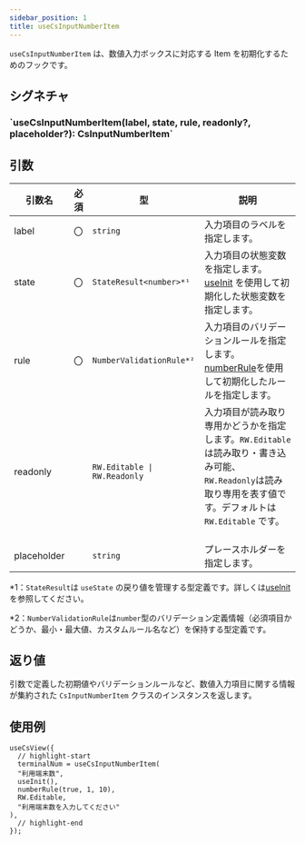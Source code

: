 ```yaml
---
sidebar_position: 1
title: useCsInputNumberItem
---
```


`useCsInputNumberItem` は、数値入力ボックスに対応する Item を初期化するためのフックです。

## シグネチャ

<h3>`useCsInputNumberItem(label, state, rule, readonly?, placeholder?): CsInputNumberItem`</h3>

## 引数

| 引数名      | 必須 | 型                           | 説明                                                                                                                                                              |
| ----------- | ---- | ---------------------------- | ----------------------------------------------------------------------------------------------------------------------------------------------------------------- |
| label       | 〇   | `string`                     | 入力項目のラベルを指定します。                                                                                                                                     |
| state       | 〇   | `StateResult<number>*¹`      | 入力項目の状態変数を指定します。[useInit](../helper-function/useInit.md) を使用して初期化した状態変数を指定します。                                               |
| rule        | 〇   | `NumberValidationRule*²`     | 入力項目のバリデーションルールを指定します。[numberRule](../helper-function/numberRule.md)を使用して初期化したルールを指定します。                                |
| readonly    |      | `RW.Editable \| RW.Readonly` | 入力項目が読み取り専用かどうかを指定します。`RW.Editable` は読み取り・書き込み可能、`RW.Readonly`は読み取り専用を表す値です。デフォルトは `RW.Editable` です。 　 |
| placeholder |      | `string`                     | プレースホルダーを指定します。                                                                                                                                    |

\*1：`StateResult`は `useState` の戻り値を管理する型定義です。詳しくは[useInit](../helper-function/useInit.md)を参照してください。

\*2：`NumberValidationRule`は`number`型のバリデーション定義情報（必須項目かどうか、最小・最大値、カスタムルール名など）を保持する型定義です。

## 返り値

引数で定義した初期値やバリデーションルールなど、数値入力項目に関する情報が集約された `CsInputNumberItem` クラスのインスタンスを返します。

## 使用例

```tsx
useCsView({
  // highlight-start
  terminalNum = useCsInputNumberItem(
  "利用端末数",
  useInit(),
  numberRule(true, 1, 10),
  RW.Editable,
  "利用端末数を入力してください"
),
  // highlight-end
});
```
